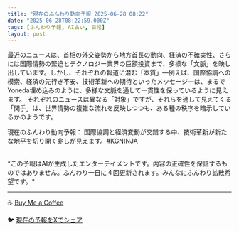 ```yaml
---
title: "現在のふんわり動向予報 2025-06-28 08:22"
date: "2025-06-28T08:22:59.000Z"
tags: [ふんわり予報, AI占い, 日常]
layout: post
---
```


最近のニュースは、首相の外交姿勢から地方首長の動向、経済の不確実性、さらには国際情勢の緊迫とテクノロジー業界の巨額投資まで、多様な「文脈」を映し出しています。しかし、それぞれの報道に潜む「本質」―例えば、国際協調への模索、経済の先行き不安、技術革新への期待といったメッセージ―は、まるでYoneda埋め込みのように、多様な文脈を通して一貫性を保っているように見えます。  それぞれのニュースは異なる「対象」ですが、それらを通して見えてくる「関手」は、世界情勢の複雑な流れを反映しつつも、ある種の秩序を暗示しているかのようです。

現在のふんわり動向予報：
国際協調と経済変動が交錯する中、技術革新が新たな地平を切り開く兆しが見えます。#KGNINJA

<br>
*この予報はAIが生成したエンターテイメントです。内容の正確性を保証するものではありません。ふんわり一日に４回更新されます。みんなにふんわり拡散希望です。*

---
☕️ [Buy Me a Coffee](https://www.buymeacoffee.com/kgninja)

🐦 [現在の予報をXでシェア](https://twitter.com/intent/tweet?text=%E7%8F%BE%E5%9C%A8%E3%81%AE%E3%81%B5%E3%82%93%E3%82%8F%E3%82%8A%E4%BA%88%E5%A0%B1%3A%20%E3%80%8C%E6%9C%80%E8%BF%91%E3%81%AE%E3%83%8B%E3%83%A5%E3%83%BC%E3%82%B9%E3%81%AF%E3%80%81%E9%A6%96%E7%9B%B8%E3%81%AE%E5%A4%96%E4%BA%A4%E5%A7%BF%E5%8B%A2%E3%81%8B%E3%82%89%E5%9C%B0%E6%96%B9%E9%A6%96%E9%95%B7%E3%81%AE%E5%8B%95%E5%90%91%E3%80%81%E7%B5%8C%E6%B8%88%E3%81%AE%E4%B8%8D%E7%A2%BA%E5%AE%9F%E6%80%A7%E3%80%81%E3%81%95%E3%82%89%E3%81%AB%E3%81%AF%E5%9B%BD%E9%9A%9B%E6%83%85%E5%8B%A2%E3%81%AE%E7%B7%8A%E8%BF%AB%E3%81%A8%E3%83%86%E3%82%AF%E3%83%8E%E3%83%AD%E3%82%B8%E3%83%BC%E6%A5%AD%E7%95%8C%E3%81%AE%E5%B7%A8%E9%A1%8D%E6%8A%95%E8%B3%87%E3%81%BE%E3%81%A7%E3%80%81%E5%A4%9A%E6%A7%98%E3%81%AA%E3%80%8C%E6%96%87%E8%84%88%E3%80%8D%E3%82%92%E6%98%A0%E3%81%97%E5%87%BA%E3%81%97%E3%81%A6%E3%81%84%E3%81%BE%E3%81%99%E3%80%82%E3%80%8D%23KGNINJA%20%E7%B6%9A%E3%81%8D%E3%81%AF%E3%83%96%E3%83%AD%E3%82%B0%E3%81%A7%EF%BC%81%F0%9F%91%87&url=https%3A%2F%2Fkg-ninja.github.io%2FFunwariyoso%2F)
